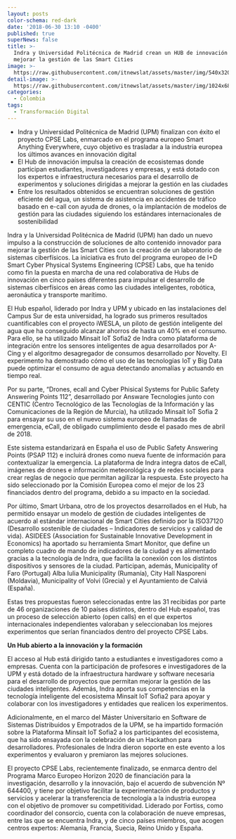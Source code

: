 ```yaml
---
layout: posts
color-schema: red-dark
date: '2018-06-30 13:10 -0400'
published: true
superNews: false
title: >-
  Indra y Universidad Politécnica de Madrid crean un HUB de innovación para
  mejorar la gestión de las Smart Cities
image: >-
  https://raw.githubusercontent.com/itnewslat/assets/master/img/540x320/Smartcities-1-p.jpg
detail-image: >-
  https://raw.githubusercontent.com/itnewslat/assets/master/img/1024x680/Smartcities-1-g.jpg
categories:
  - Colombia
tags:
  - Transformación Digital
---
```

- Indra y Universidad Politécnica de Madrid (UPM) finalizan con éxito el proyecto CPSE Labs, enmarcado en el programa europeo Smart Anything Everywhere, cuyo objetivo es trasladar a la industria europea los últimos avances en innovación digital
- El Hub de innovación impulsa la creación de ecosistemas donde participan estudiantes, investigadores y empresas, y está dotado con los expertos e infraestructura necesarios para el desarrollo de experimentos y soluciones dirigidas a mejorar la gestión en las ciudades
- Entre los resultados obtenidos se encuentran soluciones de gestión eficiente del agua, un sistema de asistencia en accidentes de tráfico basado en e-call con ayuda de drones, o la implantación de modelos de gestión para las ciudades siguiendo los estándares internacionales de sostenibilidad
 
Indra y la Universidad Politécnica de Madrid (UPM) han dado un nuevo impulso a la construcción de soluciones de alto contenido innovador para mejorar la gestión de las Smart Cities con la creación de un laboratorio de sistemas ciberfísicos. La iniciativa es fruto del programa europeo de I+D Smart Cyber Physical Systems Engineering (CPSE) Labs, que ha tenido como fin la puesta en marcha de una red colaborativa de Hubs de innovación en cinco países diferentes para impulsar el desarrollo de sistemas ciberfísicos en áreas como las ciudades inteligentes, robótica, aeronáutica y transporte marítimo.  
 
El Hub español, liderado por Indra y UPM y ubicado en las instalaciones del Campus Sur de esta universidad, ha logrado sus primeros resultados cuantificables con el proyecto iWESLA, un piloto de gestión inteligente del agua que ha conseguido alcanzar ahorros de hasta un 40% en el consumo. Para ello, se ha utilizado Minsait IoT Sofia2 de Indra como plataforma de integración entre los sensores inteligentes de agua desarrollados por A-Cing y el algoritmo desagregador de consumos desarrollado por Novelty. El experimento ha demostrado cómo el uso de las tecnologías IoT y Big Data puede optimizar el consumo de agua detectando anomalías y actuando en tiempo real. 
 
Por su parte, “Drones, ecall and Cyber Phisical Systems for Public Safety Answering Points 112”, desarrollado por Answare Tecnologies junto con CENTIC (Centro Tecnológico de las Tecnologías de la Información y las Comunicaciones de la Región de Murcia), ha utilizado  Minsait IoT Sofia 2 para ensayar su uso en el nuevo sistema europeo de llamadas de emergencia, eCall, de obligado cumplimiento desde el pasado mes de abril de 2018. 
 
Este sistema estandarizará en España el uso de Public Safety Answering Points (PSAP 112) e incluirá drones como nueva fuente de información para contextualizar la emergencia. La plataforma de Indra integra
datos de eCall, imágenes de drones e información meteorológica y de redes sociales para crear reglas de negocio que permitan agilizar la respuesta. Este proyecto ha sido seleccionado por la Comisión Europea como el mejor de los 23 financiados dentro del programa, debido a su impacto en la sociedad.
 
Por último, Smart Urbana, otro de los proyectos desarrollados en el Hub, ha permitido ensayar un modelo de gestión de ciudades inteligentes de acuerdo al estándar internacional de Smart Cities definido por la ISO37120 (Desarrollo sostenible de ciudades – Indicadores de servicios y calidad de vida). ASIDEES (Association for Sustainable Innovative Development in Economics) ha aportado su herramienta Smart Monitor, que define un completo cuadro de mando de indicadores de la ciudad y es alimentado gracias a la tecnología de Indra, que facilita la conexión con los distintos dispositivos y sensores de la ciudad. Participan, además, Municipality of Faro (Portugal) Alba Iulia Municipality (Rumanía), City Hall Nasporeni (Moldavia), Municipality of Volvi (Grecia) y el Ayuntamiento de Calviá (España).
 
Estas tres propuestas fueron seleccionadas entre las 31 recibidas por parte de 46 organizaciones de 10 países distintos, dentro del Hub español, tras un proceso de  selección abierto (open calls) en el que expertos internacionales independientes valoraban y seleccionaban los mejores experimentos que serían financiados dentro del proyecto CPSE Labs.  
 
**Un Hub abierto a la innovación y la formación**
 
El acceso al Hub está dirigido tanto a estudiantes e investigadores como a empresas. Cuenta con la participación de profesores e investigadores de la UPM y está dotado de la infraestructura hardware y software necesaria para el desarrollo de proyectos que permitan mejorar la gestión de las ciudades inteligentes. Además, Indra aporta sus competencias en la tecnología inteligente del ecosistema Minsait IoT Sofia2 para apoyar y colaborar con los investigadores y entidades que realicen los experimentos.
 
Adicionalmente, en el marco del Máster Universitario en Software de Sistemas Distribuidos y Empotrados de la UPM, se ha impartido formación sobre la Plataforma Minsait IoT Sofia2 a los participantes del ecosistema, que ha sido ensayada con la celebración de un Hackathon para desarrolladores. Profesionales de Indra dieron soporte en este evento a los experimentos y evaluaron y premiaron las mejores soluciones.
 
El proyecto CPSE Labs, recientemente finalizado, se enmarca dentro del Programa Marco Europeo Horizon 2020 de financiación para la investigación, desarrollo y la innovación, bajo el acuerdo de subvención Nº 644400, y tiene por objetivo facilitar la experimentación de productos y servicios y acelerar la transferencia de tecnología a la industria europea con el objetivo de promover su competitividad. Liderado por Fortiss, como coordinador del consorcio, cuenta con la colaboración de nueve empresas, entre las que se encuentra Indra, y de cinco países miembros, que acogen centros expertos: Alemania, Francia, Suecia, Reino Unido y España. 

